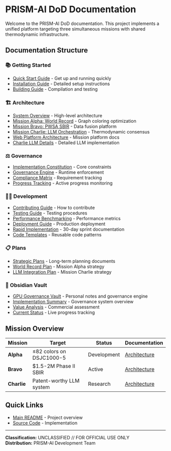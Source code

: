 # PRISM-AI DoD Documentation

Welcome to the PRISM-AI DoD documentation. This project implements a unified platform targeting three simultaneous missions with shared thermodynamic infrastructure.

## Documentation Structure

### 📚 Getting Started
- [Quick Start Guide](getting-started/quick-start.md) - Get up and running quickly
- [Installation Guide](getting-started/installation.md) - Detailed setup instructions
- [Building Guide](getting-started/building.md) - Compilation and testing

### 🏗️ Architecture
- [System Overview](architecture/overview.md) - High-level architecture
- [Mission Alpha: World Record](architecture/missions/alpha-world-record.md) - Graph coloring optimization
- [Mission Bravo: PWSA SBIR](architecture/missions/bravo-pwsa-sbir.md) - Data fusion platform
- [Mission Charlie: LLM Orchestration](architecture/missions/charlie-llm-orchestration.md) - Thermodynamic consensus
- [Web Platform Architecture](architecture/missions/web-platform/) - Mission platform docs
- [Charlie LLM Details](architecture/missions/charlie-llm/) - Detailed LLM implementation

### ⚖️ Governance
- [Implementation Constitution](governance/IMPLEMENTATION_CONSTITUTION.md) - Core constraints
- [Governance Engine](governance/GOVERNANCE_ENGINE.md) - Runtime enforcement
- [Compliance Matrix](governance/compliance/Constitutional-Compliance-Matrix.md) - Requirement tracking
- [Progress Tracking](governance/progress-tracking/) - Active progress monitoring

### 👨‍💻 Development
- [Contributing Guide](development/contributing.md) - How to contribute
- [Testing Guide](development/testing.md) - Testing procedures
- [Performance Benchmarking](development/Performance-Benchmarking-Report.md) - Performance metrics
- [Deployment Guide](development/deployment.md) - Production deployment
- [Rapid Implementation](development/rapid-implementation/) - 30-day sprint documentation
- [Code Templates](development/code-templates/) - Reusable code patterns

### 📋 Plans
- [Strategic Plans](plans/) - Long-term planning documents
- [World Record Plan](plans/ULTRA_TARGETED_WORLD_RECORD_PLAN.md) - Mission Alpha strategy
- [LLM Integration Plan](plans/THERMODYNAMIC_LLM_INTEGRATION.md) - Mission Charlie strategy

### 🧠 Obsidian Vault
- [GPU Governance Vault](obsidian-vault/) - Personal notes and governance engine
- [Implementation Summary](obsidian-vault/IMPLEMENTATION_SUMMARY.md) - Governance system overview
- [Value Analysis](obsidian-vault/PRISM_AI_VALUE_ANALYSIS.md) - Commercial assessment
- [Current Status](obsidian-vault/Progress/CURRENT_STATUS.md) - Live progress tracking

## Mission Overview

| Mission | Target | Status | Documentation |
|---------|---------|---------|---------------|
| **Alpha** | ≤82 colors on DSJC1000-5 | Development | [Architecture](architecture/missions/alpha-world-record.md) |
| **Bravo** | $1.5-2M Phase II SBIR | Active | [Architecture](architecture/missions/bravo-pwsa-sbir.md) |
| **Charlie** | Patent-worthy LLM system | Research | [Architecture](architecture/missions/charlie-llm-orchestration.md) |

## Quick Links

- [Main README](README.md) - Project overview
- [Source Code](../src-new/) - Implementation

---

**Classification:** UNCLASSIFIED // FOR OFFICIAL USE ONLY  
**Distribution:** PRISM-AI Development Team